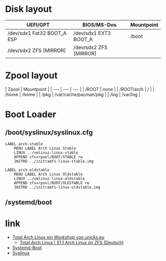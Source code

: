 # Disk layout

| UEFI/GPT | BIOS/MS-Dos | Mountpoint |
| --- | --- | --- |
| /dev/sdx1 Fat32 BOOT_A ESP | /dev/sdx1 EXT3 BOOT_A | /boot |
| /dev/sdx2 ZFS [MIRROR] | /dev/sdx2 ZFS [MIRROR] | |

# Zpool layout

| Zpool | Mountpoint |
| --- | --- | --- |
| <zpool>/ROOT | none |
| <zpool>/ROOT/arch | / |
| <zpool>/home | /home |
| <zpool>/pkg | /var/cache/pacman/pkg | 
| <zpool>/log | /var/log |

# Boot Loader

## /boot/syslinux/syslinux.cfg

```
LABEL arch-stable
    MENU LABEL Arch Linux Stable
    LINUX ../vmlinuz-linux-stable
    APPEND zfs=rpool/ROOT/STABLE rw
    INITRD ../initramfs-linux-stable.img

LABEL arch-oldstable
    MENU LABEL Arch Linux Oldstable
    LINUX ../vmlinuz-linux-oldstable
    APPEND zfs=rpool/ROOT/OLDSTABLE rw
    INITRD ../initramfs-linux-oldstable.img
```

## /systemd/boot

# link

* [Total Arch Linux ein Workshop von unicks.eu](https://phoenix-blog.de/2017/10/28/total-arch-linux-ein-workshop-von-unicks-eu/)
    * [Total Arch Linux | S1.1 Arch Linux on ZFS (Deutsch)](https://www.youtube.com/watch?v=qYIUc2V6-oQ)
* [Systemd-Boot](https://wiki.archlinux.org/index.php/Systemd-boot)
* [Syslinux](https://wiki.archlinux.org/index.php/Syslinux)
